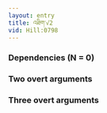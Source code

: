 ```yaml
---
layout: entry
title: འཐིག་√2
vid: Hill:0798
---
```

### Dependencies (N = 0)


### Two overt arguments


### Three overt arguments
